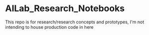 # AILab_Research_Notebooks
This repo is for research/research concepts and prototypes, I'm not intending to house production code in here
